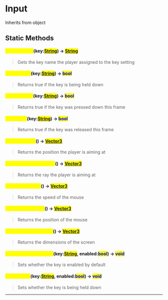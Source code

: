 # Input
Inherits from object
## Static Methods
#### <mark style="color:yellow;">GetKeyName</mark>(key:<mark style="color:blue;">[String](../static/String.md)</mark>) -> <mark style="color:blue;">[String](../static/String.md)</mark>
> Gets the key name the player assigned to the key setting

#### <mark style="color:yellow;">GetKeyHold</mark>(key:<mark style="color:blue;">[String](../static/String.md)</mark>) -> <mark style="color:blue;">bool</mark>
> Returns true if the key is being held down

#### <mark style="color:yellow;">GetKeyDown</mark>(key:<mark style="color:blue;">[String](../static/String.md)</mark>) -> <mark style="color:blue;">bool</mark>
> Returns true if the key was pressed down this frame

#### <mark style="color:yellow;">GetKeyUp</mark>(key:<mark style="color:blue;">[String](../static/String.md)</mark>) -> <mark style="color:blue;">bool</mark>
> Returns true if the key was released this frame

#### <mark style="color:yellow;">GetMouseAim</mark>() -> <mark style="color:blue;">[Vector3](../objects/Vector3.md)</mark>
> Returns the position the player is aiming at

#### <mark style="color:yellow;">GetCursorAimDirection</mark>() -> <mark style="color:blue;">[Vector3](../objects/Vector3.md)</mark>
> Returns the ray the player is aiming at

#### <mark style="color:yellow;">GetMouseSpeed</mark>() -> <mark style="color:blue;">[Vector3](../objects/Vector3.md)</mark>
> Returns the speed of the mouse

#### <mark style="color:yellow;">GetMousePosition</mark>() -> <mark style="color:blue;">[Vector3](../objects/Vector3.md)</mark>
> Returns the position of the mouse

#### <mark style="color:yellow;">GetScreenDimensions</mark>() -> <mark style="color:blue;">[Vector3](../objects/Vector3.md)</mark>
> Returns the dimensions of the screen

#### <mark style="color:yellow;">SetKeyDefaultEnabled</mark>(key:<mark style="color:blue;">[String](../static/String.md)</mark>, enabled:<mark style="color:blue;">bool</mark>) -> <mark style="color:blue;">void</mark>
> Sets whether the key is enabled by default

#### <mark style="color:yellow;">SetKeyHold</mark>(key:<mark style="color:blue;">[String](../static/String.md)</mark>, enabled:<mark style="color:blue;">bool</mark>) -> <mark style="color:blue;">void</mark>
> Sets whether the key is being held down


---

